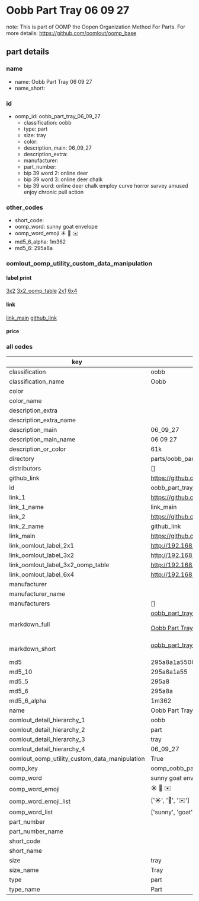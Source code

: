 # Oobb Part Tray 06 09 27  

note: This is part of OOMP the Oopen Organization Method For Parts. For more details: https://github.com/oomlout/oomp_base

##  part details





### name
* name: Oobb Part Tray 06 09 27
* name_short: 
### id
* oomp_id: oobb_part_tray_06_09_27
  * classification: oobb
  * type: part
  * size: tray
  * color: 
  * description_main: 06_09_27
  * description_extra: 
  * manufacturer: 
  * part_number: 
  * bip 39 word 2: online deer
  * bip 39 word 3: online deer chalk
  * bip 39 word: online deer chalk employ curve horror survey amused enjoy chronic pull action

### other_codes
* short_code: 
* oomp_word: sunny goat envelope
* oomp_word_emoji :sunny: :goat: :envelope:
* md5_6_alpha: 1m362
* md5_6: 295a8a






### oomlout_oomp_utility_custom_data_manipulation
#### label print
[3x2](http://192.168.1.245:1112/?label=oomp%201m362)
[3x2_oomp_table](http://192.168.1.107:1112/?label=oomp%201m362)
[2x1](http://192.168.1.242:1112/?label=oomp%201m362)
[6x4](http://192.168.1.55:1112/?label=oomp%201m362)    

#### link

[link_main](https://github.com/oomlout/oomlout_oomp_current_version_messy/tree/main/parts/oobb_part_tray_06_09_27) [github_link](https://github.com/oomlout/oomlout_oomp_part_src/tree/main/parts/oobb_part_tray_06_09_27)                             

#### price







### all codes 
| key | value |  
| --- | --- |  
| classification | oobb |  
| classification_name | Oobb |  
| color |  |  
| color_name |  |  
| description_extra |  |  
| description_extra_name |  |  
| description_main | 06_09_27 |  
| description_main_name | 06 09 27 |  
| description_or_color | 61k |  
| directory | parts/oobb_part_tray_06_09_27 |  
| distributors | [] |  
| github_link | https://github.com/oomlout/oomlout_oomp_part_src/tree/main/parts/oobb_part_tray_06_09_27 |  
| id | oobb_part_tray_06_09_27 |  
| link_1 | https://github.com/oomlout/oomlout_oomp_current_version_messy/tree/main/parts/oobb_part_tray_06_09_27 |  
| link_1_name | link_main |  
| link_2 | https://github.com/oomlout/oomlout_oomp_part_src/tree/main/parts/oobb_part_tray_06_09_27 |  
| link_2_name | github_link |  
| link_main | https://github.com/oomlout/oomlout_oomp_current_version_messy/tree/main/parts/oobb_part_tray_06_09_27 |  
| link_oomlout_label_2x1 | http://192.168.1.242:1112/?label=oomp%201m362 |  
| link_oomlout_label_3x2 | http://192.168.1.245:1112/?label=oomp%201m362 |  
| link_oomlout_label_3x2_oomp_table | http://192.168.1.107:1112/?label=oomp%201m362 |  
| link_oomlout_label_6x4 | http://192.168.1.55:1112/?label=oomp%201m362 |  
| manufacturer |  |  
| manufacturer_name |  |  
| manufacturers | [] |  
| markdown_full | [oobb_part_tray_06_09_27](https://github.com/oomlout/oomlout_oomp_current_version_messy/tree/main/parts/oobb_part_tray_06_09_27)<br>[](https://github.com/oomlout/oomlout_oomp_current_version_messy/tree/main/parts/oobb_part_tray_06_09_27)<br>[Oobb Part Tray 06 09 27](https://github.com/oomlout/oomlout_oomp_current_version_messy/tree/main/parts/oobb_part_tray_06_09_27)<br><br> |  
| markdown_short | [oobb_part_tray_06_09_27](https://github.com/oomlout/oomlout_oomp_current_version_messy/tree/main/parts/oobb_part_tray_06_09_27)<br><br> |  
| md5 | 295a8a1a55083b55b69b248e4bce54d7 |  
| md5_10 | 295a8a1a55 |  
| md5_5 | 295a8 |  
| md5_6 | 295a8a |  
| md5_6_alpha | 1m362 |  
| name | Oobb Part Tray 06 09 27 |  
| oomlout_detail_hierarchy_1 | oobb |  
| oomlout_detail_hierarchy_2 | part |  
| oomlout_detail_hierarchy_3 | tray |  
| oomlout_detail_hierarchy_4 | 06_09_27 |  
| oomlout_oomp_utility_custom_data_manipulation | True |  
| oomp_key | oomp_oobb_part_tray_06_09_27 |  
| oomp_word | sunny goat envelope |  
| oomp_word_emoji | :sunny: :goat: :envelope: |  
| oomp_word_emoji_list | [':sunny:', ':goat:', ':envelope:'] |  
| oomp_word_list | ['sunny', 'goat', 'envelope'] |  
| part_number |  |  
| part_number_name |  |  
| short_code |  |  
| short_name |  |  
| size | tray |  
| size_name | Tray |  
| type | part |  
| type_name | Part |  
